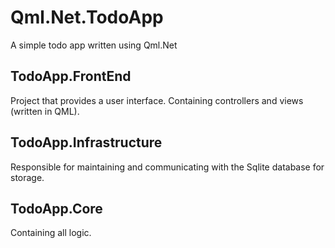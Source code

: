 # Qml.Net.TodoApp
A simple todo app written using Qml.Net

## TodoApp.FrontEnd
Project that provides a user interface. Containing controllers and views (written in QML).

## TodoApp.Infrastructure
Responsible for maintaining and communicating with the Sqlite database for storage.

## TodoApp.Core
Containing all logic.
